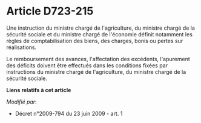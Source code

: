 # Article D723-215

Une instruction      du ministre chargé de l'agriculture, du ministre chargé de la sécurité sociale et du ministre chargé de
l'économie définit notamment les règles de comptabilisation des biens, des charges, bonis ou pertes sur réalisations. 

Le remboursement des avances, l'affectation des excédents, l'apurement des déficits doivent être effectués dans les
conditions fixées par instructions      du ministre chargé de l'agriculture, du ministre chargé de la sécurité sociale.

**Liens relatifs à cet article**

_Modifié par_:

  - Décret n°2009-794 du 23 juin 2009 - art. 1
